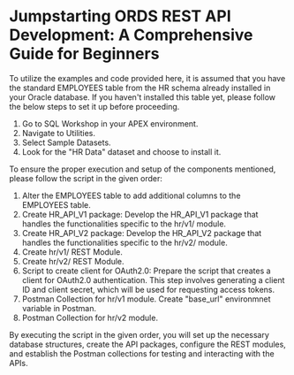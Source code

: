 # Jumpstarting ORDS REST API Development: A Comprehensive Guide for Beginners
To utilize the examples and code provided here, it is assumed that you have the standard EMPLOYEES table from the HR schema already installed in your Oracle database. If you haven't installed this table yet, please follow the below steps to set it up before proceeding.
  1. Go to SQL Workshop in your APEX environment.
  2. Navigate to Utilities.
  3. Select Sample Datasets.
  4. Look for the "HR Data" dataset and choose to install it.

To ensure the proper execution and setup of the components mentioned, please follow the script in the given order:

1. Alter the EMPLOYEES table to add additional columns to the EMPLOYEES table.
2. Create HR_API_V1 package: Develop the HR_API_V1 package that handles the functionalities specific to the hr/v1/ module. 
3. Create HR_API_V2 package: Develop the HR_API_V2 package that handles the functionalities specific to the hr/v2/ module. 
4. Create hr/v1/ REST Module.
5. Create hr/v2/ REST Module.
6. Script to create client for OAuth2.0: Prepare the script that creates a client for OAuth2.0 authentication. This step involves generating a client ID and client secret, which will be used for requesting access tokens.
7. Postman Collection for hr/v1 module. Create "base_url" environmnet variable in Postman.
8. Postman Collection for hr/v2 module.

By executing the script in the given order, you will set up the necessary database structures, create the API packages, configure the REST modules, and establish the Postman collections for testing and interacting with the APIs.
